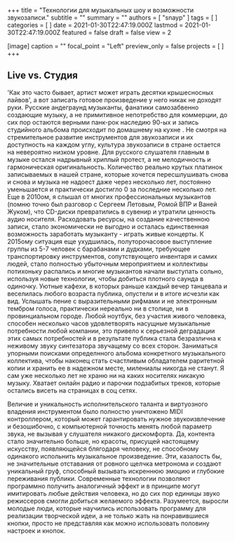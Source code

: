 +++
title = "Технологии для музыкальных шоу и возможности звукозаписи."
subtitle = ""
summary = ""
authors = [ "snayp" ]
tags = [ ]
categories = [ ]
date = 2021-01-30T22:47:19.000Z
lastmod = 2021-01-30T22:47:19.000Z
featured = false
draft = false
view = 2

[image]
caption = ""
focal_point = "Left"
preview_only = false
projects = [ ]
+++

## Live vs. Студия

'Как это часто бывает, артист может  играть десятки крышесносных лайвов', а вот записать готовое произведение у него никак не доходят руки. Русские андеграунд музыканты, фанатики самозабвенно создающие музыку, а не примитивное непотребство для коммерции, до сих пор остаются верными панк-рок наследию 90-ых и запись студийного альбома происходит по домашнему на кухне . Не смотря на стремительное развитие инструментов для звукозаписи и их доступность на каждом углу, культура звукозаписи в стране остается на невероятно низком уровне. Для русского слушателя главным в музыке остался надрывный хриплый протест, а не мелодичность и гармоническая оригинальность. Количество реально крутых платинок записываемых в нашей стране, которые хочется пересшлушивать снова и снова и музыка не надоест даже через несколько лет, постоянно уменьшается и практически достигло 0 за последние несколько лет. Еще в 2010ом, я слышал от многих профессиональных музыкантов (помню точно был разговор с Сергеем Летовым, Ромой ВПР и Ваней Жуком), что CD-диски превратились в сувенир и утратили ценность аудио носителя. Расходовать ресурсы, на создание качественною записи, стало экономически не выгодно и осталась единственная возможность заработать музыканту - играть живые концерты. К 2015ому ситуация еще ухудшилась, полуторочасовое выступление группы из 5-7 человек с барабанами и дудками, требующее транспортировку инструментов, сопутствующего инвентаря и самих людей, стало полностью убыточным мероприятием и коллективы потихоньку распались и многие музыкантов начали выступать сольно, используя новые технологии, чтобы добиться плотного саунда в одиночку. Уютные кафехи, в которых раньше каждый вечер танцевала и веселилась любого возраста публика, опустели и в итоге исчезли как вид. Услышать пение с выразительными рифмами и не электронным тембром голоса, практически нереально ни в столице, ни в провинциальном городе. Любой ноутбук, без участия живого человека, способен несколько часов удовлетворять насущные музыкальные потребности любой компании, это привело к серьезной деградации этих самых потребностей и в результате публика стала безразлична к неживому звуку синтезатора звучащему со всех сторон. Заниматься упорными поисками определнного альбома конкретного музыкального коллектива, чтобы наконец стать счастливым обладателем раритетной копии и хранить ее в надежном месте, милениалы никогда не станут. Я сам уже несколько лет не храню ни на каких носителях никакую музыку. Хватает онлайн радио и парочки подзабитых треков, которые остались висеть на страницах в соц сетях.

 Величие и уникальность исполнительского таланта и виртуозного владения инструментом было полностю уничтожено MIDI контроллером, который может гарантировать нужное звукоизвлечение и безошибочно, с компьютерной точность менять любой параметр звука, не вызывая у слушателя никакого  дискомфорта. Да, контента стало значительно больше, но красоты, присущей настоящему искусству, появляющейся блягодаря человеку, не способному одинакого испольнить музыкальное произведение. Эти, казалость бы, не значительные отставания от ровного щелчка метронома и создают уникальный груф, способный вызывать искреннюю эмоцию и глубокие переживания публики. Современные технологии позволяют программно получить аналогичный эффект и в принципе могут имитировать любые действия человека, но до сих пор единицы звуко режиссеров смогли добиться желаемого эффекта. Разумеется, выросли молодые люди, которые научились использовать программу для реализации творческой идеи, а не только жать на понравившиеся кнопки, просто не представляя как можно использовать половину настроек и кнопок.

